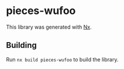 # pieces-wufoo

This library was generated with [Nx](https://nx.dev).

## Building

Run `nx build pieces-wufoo` to build the library.
